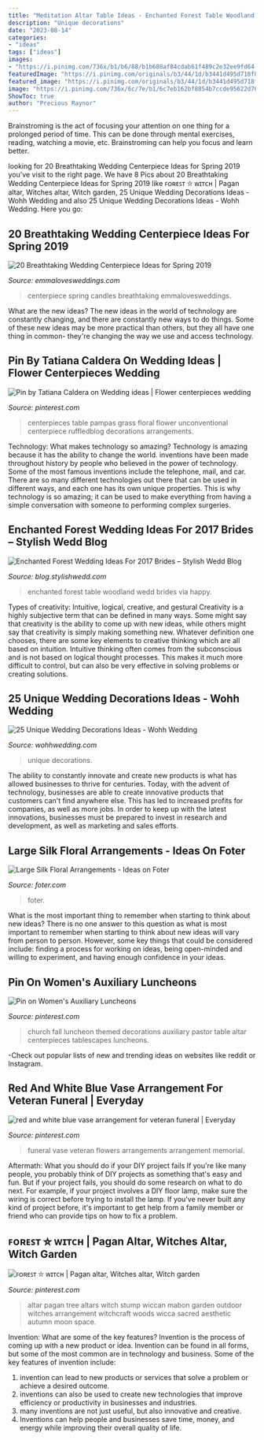 ```yaml
---
title: "Meditation Altar Table Ideas - Enchanted Forest Table Woodland Wedd Brides Via Happy"
description: "Unique decorations"
date: "2023-08-14"
categories:
- "ideas"
tags: ["ideas"]
images:
- "https://i.pinimg.com/736x/b1/b6/88/b1b688af84cdab61f489c2e32ee9fd64--pagan-altar-altars.jpg"
featuredImage: "https://i.pinimg.com/originals/b3/44/1d/b3441d495d718f87309135dc0b6e9bd0.jpg"
featured_image: "https://i.pinimg.com/originals/b3/44/1d/b3441d495d718f87309135dc0b6e9bd0.jpg"
image: "https://i.pinimg.com/736x/6c/7e/b1/6c7eb162bf8854b7ccde95622d70f7a8--funeral-arrangements-vase-arrangements.jpg?b=t"
ShowToc: true
author: "Precious Raynor"
---
```



Brainstroming is the act of focusing your attention on one thing for a prolonged period of time. This can be done through mental exercises, reading, watching a movie, etc. Brainstroming can help you focus and learn better.

	

		
looking for 20 Breathtaking Wedding Centerpiece Ideas for Spring 2019 you've visit to the right page. We have 8 Pics about 20 Breathtaking Wedding Centerpiece Ideas for Spring 2019 like ꜰᴏʀᴇꜱᴛ ⛥ ᴡɪᴛᴄʜ | Pagan altar, Witches altar, Witch garden, 25 Unique Wedding Decorations Ideas - Wohh Wedding and also 25 Unique Wedding Decorations Ideas - Wohh Wedding. Here you go:
		
    
## 20 Breathtaking Wedding Centerpiece Ideas For Spring 2019

<img loading=lazy src="http://emmalovesweddings.com/wp-content/uploads/2018/10/spring-wedding-centerpiece-ideas-with-floating-candles.jpg" onerror="this.onerror=null;this.src='https://tse1.mm.bing.net/th?id=OIP.mlF134fYJzrO2vei5LlSBgHaJ4&amp;pid=15.1';" alt="20 Breathtaking Wedding Centerpiece Ideas for Spring 2019">

_Source: emmalovesweddings.com_

>centerpiece spring candles breathtaking emmalovesweddings. 

	

What are the new ideas?
The new ideas in the world of technology are constantly changing, and there are constantly new ways to do things. Some of these new ideas may be more practical than others, but they all have one thing in common- they're changing the way we use and access technology.

    
## Pin By Tatiana Caldera On Wedding Ideas | Flower Centerpieces Wedding

<img loading=lazy src="https://i.pinimg.com/originals/b3/44/1d/b3441d495d718f87309135dc0b6e9bd0.jpg" onerror="this.onerror=null;this.src='https://tse3.mm.bing.net/th?id=OIP.-amePEMhN_XfJCbTtlVZIQHaKD&amp;pid=15.1';" alt="Pin by Tatiana Caldera on Wedding ideas | Flower centerpieces wedding">

_Source: pinterest.com_

>centerpieces table pampas grass floral flower unconventional centerpiece ruffledblog decorations arrangements. 

	

Technology: What makes technology so amazing?
Technology is amazing because it has the ability to change the world. inventions have been made throughout history by people who believed in the power of technology. Some of the most famous inventions include the telephone, mail, and car. There are so many different technologies out there that can be used in different ways, and each one has its own unique properties. This is why technology is so amazing; it can be used to make everything from having a simple conversation with someone to performing complex surgeries.

    
## Enchanted Forest Wedding Ideas For 2017 Brides – Stylish Wedd Blog

<img loading=lazy src="http://blog.stylishwedd.com/wp-content/uploads/2016/11/gorgeous-hanging-woodland-wedding-table-number-ideas.jpg" onerror="this.onerror=null;this.src='https://tse4.mm.bing.net/th?id=OIP.UDfSCJoD5D2mpMjtTDweAQHaLJ&amp;pid=15.1';" alt="Enchanted Forest Wedding Ideas For 2017 Brides – Stylish Wedd Blog">

_Source: blog.stylishwedd.com_

>enchanted forest table woodland wedd brides via happy. 

	

Types of creativity: Intuitive, logical, creative, and gestural
Creativity is a highly subjective term that can be defined in many ways. Some might say that creativity is the ability to come up with new ideas, while others might say that creativity is simply making something new. Whatever definition one chooses, there are some key elements to creative thinking which are all based on intuition. Intuitive thinking often comes from the subconscious and is not based on logical thought processes. This makes it much more difficult to control, but can also be very effective in solving problems or creating solutions.

    
## 25 Unique Wedding Decorations Ideas - Wohh Wedding

<img loading=lazy src="http://wohhwedding.com/wp-content/uploads/2016/05/Vintage-Unique-Wedding-Centerpiece-Decorations-Ideas.jpg" onerror="this.onerror=null;this.src='https://tse3.mm.bing.net/th?id=OIP.owWxido7BrrEgYiNDhM95AHaLH&amp;pid=15.1';" alt="25 Unique Wedding Decorations Ideas - Wohh Wedding">

_Source: wohhwedding.com_

>unique decorations. 

	

The ability to constantly innovate and create new products is what has allowed businesses to thrive for centuries. Today, with the advent of technology, businesses are able to create innovative products that customers can't find anywhere else. This has led to increased profits for companies, as well as more jobs. In order to keep up with the latest innovations, businesses must be prepared to invest in research and development, as well as marketing and sales efforts.

    
## Large Silk Floral Arrangements - Ideas On Foter

<img loading=lazy src="https://foter.com/photos/322/elegant-silk-floral-arrangements.jpg" onerror="this.onerror=null;this.src='https://tse2.mm.bing.net/th?id=OIP.tpqCGo34YqTlxoFXAV4OmgHaLH&amp;pid=15.1';" alt="Large Silk Floral Arrangements - Ideas on Foter">

_Source: foter.com_

>foter. 

	

What is the most important thing to remember when starting to think about new ideas?
There is no one answer to this question as what is most important to remember when starting to think about new ideas will vary from person to person. However, some key things that could be considered include: finding a process for working on ideas, being open-minded and willing to experiment, and having enough confidence in your ideas.

    
## Pin On Women&#039;s Auxiliary Luncheons

<img loading=lazy src="https://i.pinimg.com/736x/08/43/ac/0843ac4afbf28199976c58abb2e702ae--pastor-church-ideas.jpg" onerror="this.onerror=null;this.src='https://tse4.mm.bing.net/th?id=OIP.DsxTKWpxYKbGm503UN8DJAHaJ6&amp;pid=15.1';" alt="Pin on Women&#039;s Auxiliary Luncheons">

_Source: pinterest.com_

>church fall luncheon themed decorations auxiliary pastor table altar centerpieces tablescapes luncheons. 

	

-Check out popular lists of new and trending ideas on websites like reddit or Instagram.

    
## Red And White Blue Vase Arrangement For Veteran Funeral | Everyday

<img loading=lazy src="https://i.pinimg.com/736x/6c/7e/b1/6c7eb162bf8854b7ccde95622d70f7a8--funeral-arrangements-vase-arrangements.jpg?b=t" onerror="this.onerror=null;this.src='https://tse2.mm.bing.net/th?id=OIP.bE-7h6tGmc7UiTltggEgWgHaJ4&amp;pid=15.1';" alt="red and white blue vase arrangement for veteran funeral | Everyday">

_Source: pinterest.com_

>funeral vase veteran flowers arrangements arrangement memorial. 

	

Aftermath: What you should do if your DIY project fails
If you're like many people, you probably think of DIY projects as something that's easy and fun. But if your project fails, you should do some research on what to do next. For example, if your project involves a DIY floor lamp, make sure the wiring is correct before trying to install the lamp. If you've never built any kind of project before, it's important to get help from a family member or friend who can provide tips on how to fix a problem.

    
## ꜰᴏʀᴇꜱᴛ ⛥ ᴡɪᴛᴄʜ | Pagan Altar, Witches Altar, Witch Garden

<img loading=lazy src="https://i.pinimg.com/736x/b1/b6/88/b1b688af84cdab61f489c2e32ee9fd64--pagan-altar-altars.jpg" onerror="this.onerror=null;this.src='https://tse2.mm.bing.net/th?id=OIP.Fn6uxyLGs_VPYYrlf_PLwgHaJ4&amp;pid=15.1';" alt="ꜰᴏʀᴇꜱᴛ ⛥ ᴡɪᴛᴄʜ | Pagan altar, Witches altar, Witch garden">

_Source: pinterest.com_

>altar pagan tree altars witch stump wiccan mabon garden outdoor witches arrangement witchcraft woods wicca sacred aesthetic autumn moon space. 

	

Invention: What are some of the key features?
Invention is the process of coming up with a new product or idea. Invention can be found in all forms, but some of the most common are in technology and business. Some of the key features of invention include:
1. invention can lead to new products or services that solve a problem or achieve a desired outcome.
2. inventions can also be used to create new technologies that improve efficiency or productivity in businesses and industries. 
3. many inventions are not just useful, but also innovative and creative. 
4. Inventions can help people and businesses save time, money, and energy while improving their overall quality of life.


